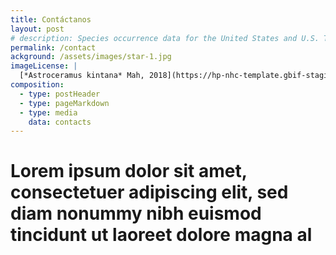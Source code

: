 ```yaml
---
title: Contáctanos
layout: post
# description: Species occurrence data for the United States and U.S. Territories.
permalink: /contact
ackground: /assets/images/star-1.jpg
imageLicense: |
  [*Astroceramus kintana* Mah, 2018](https://hp-nhc-template.gbif-staging.org/occurrence/search?entity=1806513266) by Cyril CHAMBARD licensed under [CC-BY-4.0](http://creativecommons.org/licenses/by-nc/4.0/)
composition: 
  - type: postHeader
  - type: pageMarkdown
  - type: media
    data: contacts
---
```


# Lorem ipsum dolor sit amet, consectetuer adipiscing elit, sed diam nonummy nibh euismod tincidunt ut laoreet dolore magna al